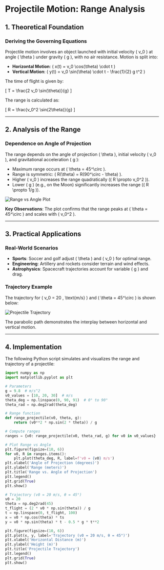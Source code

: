 # Projectile Motion: Range Analysis

## 1. Theoretical Foundation

### Deriving the Governing Equations

Projectile motion involves an object launched with initial velocity \( v_0 \) at angle \( \theta \) under gravity \( g \), with no air resistance. Motion is split into:

- **Horizontal Motion**: \( x(t) = v_0 \cos(\theta) \cdot t \)
- **Vertical Motion**: \( y(t) = v_0 \sin(\theta) \cdot t - \frac{1}{2} g t^2 \)

The time of flight is given by:

\[
T = \frac{2 v_0 \sin(\theta)}{g}
\]

The range is calculated as:

\[
R = \frac{v_0^2 \sin(2\theta)}{g}
\]

---

## 2. Analysis of the Range

### Dependence on Angle of Projection

The range depends on the angle of projection \( \theta \), initial velocity \( v_0 \), and gravitational acceleration \( g \):

- Maximum range occurs at \( \theta = 45^\circ \).
- Range is symmetric: \( R(\theta) = R(90^\circ - \theta) \).
- Higher \( v_0 \) increases the range quadratically (\( R \propto v_0^2 \)).
- Lower \( g \) (e.g., on the Moon) significantly increases the range (\( R \propto 1/g \)).

![Range vs Angle Plot](range_vs_angle.png)

**Key Observations**: The plot confirms that the range peaks at \( \theta = 45^\circ \) and scales with \( v_0^2 \).

---

## 3. Practical Applications

### Real-World Scenarios

- **Sports**: Soccer and golf adjust \( \theta \) and \( v_0 \) for optimal range.
- **Engineering**: Artillery and rockets consider terrain and wind effects.
- **Astrophysics**: Spacecraft trajectories account for variable \( g \) and drag.

### Trajectory Example

The trajectory for \( v_0 = 20 \, \text{m/s} \) and \( \theta = 45^\circ \) is shown below:

![Projectile Trajectory](trajectory.png)

The parabolic path demonstrates the interplay between horizontal and vertical motion.

---

## 4. Implementation

The following Python script simulates and visualizes the range and trajectory of a projectile:

```python
import numpy as np
import matplotlib.pyplot as plt

# Parameters
g = 9.8  # m/s^2
v0_values = [10, 20, 30]  # m/s
theta_deg = np.linspace(0, 90, 91)  # 0° to 90°
theta_rad = np.deg2rad(theta_deg)

# Range function
def range_projectile(v0, theta, g):
    return (v0**2 * np.sin(2 * theta)) / g

# Compute ranges
ranges = {v0: range_projectile(v0, theta_rad, g) for v0 in v0_values}

# Plot Range vs Angle
plt.figure(figsize=(10, 6))
for v0, R in ranges.items():
    plt.plot(theta_deg, R, label=f'v0 = {v0} m/s')
plt.xlabel('Angle of Projection (degrees)')
plt.ylabel('Range (meters)')
plt.title('Range vs. Angle of Projection')
plt.legend()
plt.grid(True)
plt.show()

# Trajectory (v0 = 20 m/s, θ = 45°)
v0 = 20
theta = np.deg2rad(45)
t_flight = (2 * v0 * np.sin(theta)) / g
t = np.linspace(0, t_flight, 100)
x = v0 * np.cos(theta) * ts
y = v0 * np.sin(theta) * t - 0.5 * g * t**2

plt.figure(figsize=(10, 6))
plt.plot(x, y, label='Trajectory (v0 = 20 m/s, θ = 45°)')
plt.xlabel('Horizontal Distance (m)')
plt.ylabel('Height (m)')
plt.title('Projectile Trajectory')
plt.legend()
plt.grid(True)
plt.show()
